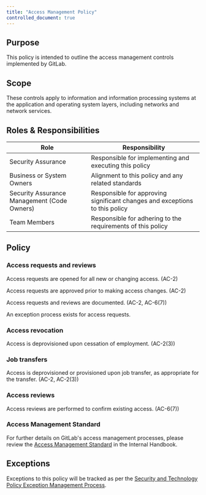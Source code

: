 ```yaml
---
title: "Access Management Policy"
controlled_document: true
---
```


## Purpose

This policy is intended to outline the access management controls implemented by GitLab.

## Scope

These controls apply to information and information processing systems at the application and operating system layers, including networks and network services.

## Roles & Responsibilities

| Role | Responsibility |
| --- | --- |
| Security Assurance | Responsible for implementing and executing this policy |
| Business or System Owners |Alignment to this policy and any related standards |
| Security Assurance Management (Code Owners) | Responsible for approving significant changes and exceptions to this policy |
| Team Members | Responsible for adhering to the requirements of this policy |

## Policy

### Access requests and reviews

Access requests are opened for all new or changing access. (AC-2)

Access requests are approved prior to making access changes. (AC-2)

Access requests and reviews are documented. (AC-2, AC-6(7))

An exception process exists for access requests.

### Access revocation

Access is deprovisioned upon cessation of employment. (AC-2(3))

### Job transfers

Access is deprovisioned or provisioned upon job transfer, as appropriate for the transfer. (AC-2, AC-2(3))

### Access reviews

Access reviews are performed to confirm existing access. (AC-6(7))

### Access Management Standard

For further details on GitLab's access management processes, please review the [Access Management Standard](https://internal.gitlab.com/handbook/security/access-management-standard/) in the Internal Handbook.

## Exceptions

Exceptions to this policy will be tracked as per the [Security and Technology Policy Exception Management Process](/handbook/security/security-and-technology-policy-exception/).
